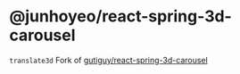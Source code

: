 # @junhoyeo/react-spring-3d-carousel
`translate3d` Fork of [gutiguy/react-spring-3d-carousel](https://github.com/gutiguy/react-spring-3d-carousel)
